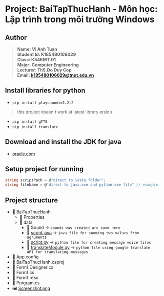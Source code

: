 # Project: BaiTapThucHanh - Môn học: Lập trình trong môi trường Windows
## Author
> **Name: Vi Anh Tuan**<br>
> **Student Id: K185480106029**<br>
> **Class: K54KMT.01**<br>
> **Major: Computer Engineering**<br>
> **Lecturer: ThS.Do Duy Cop**<br>
> **Email: <k185480106029@tnut.edu.vn>**

## Install libraries for python
- ```pip install playsound==1.2.2```
> this project doesn't work at latest library ersion
- ```pip install gTTS```
- ```pip install translate```
## Download and install the JDK for java
- [oracle.com](https://www.oracle.com/java/technologies/downloads/)
## Setup project for running
```csharp
string scriptPath = @"direct to \data folder";
string fileName = @"direct to java.exe and python.exe file" // example: "C:\Program Files\Java\jdk-20\bin\java.exe"
```
## Project structure
* 📂 BaiTapThucHanh
  * 📁 Properties
  *  📂 data
      *  📁 Sound               → `sounds was created are save here`
      *  📄 [script.java](https://github.com/viants/BaiTapThucHanh_CSharp/blob/master/BaiTapThucHanh/data/script.java)         → `java file for summing two values from agruments`
      *  📄 [script.py](https://github.com/viants/BaiTapThucHanh_CSharp/blob/master/BaiTapThucHanh/data/script.py)           → `python file for creating message voice files`
      *  📄 [translateModule.py](https://github.com/viants/BaiTapThucHanh_CSharp/blob/master/BaiTapThucHanh/data/translateModule.py)  → `python file using google translate API for translating messages`
* 📄 App.config
* 📄 BaiTapThucHanh.csproj
* 📄 Form1.Designer.cs
* 📄 Form1.cs
* 📄 Form1.resx
* 📄 Program.cs
* 🖼️ [Screenshot.png](https://github.com/viants/BaiTapThucHanh_CSharp/blob/master/BaiTapThucHanh/Screenshot.png)
